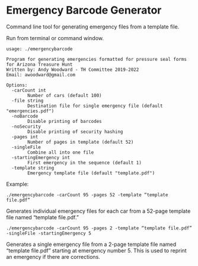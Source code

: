 # Emergency Barcode Generator
Command line tool for generating emergency files from a template file. 

Run from terminal or command window. 

```
usage: ./emergencybarcode

Program for generating emergencies formatted for pressure seal forms 
for Arizona Treasure Hunt
Written by: Andy Woodward - TH Committee 2019-2022
Email: awoodward@gmail.com

Options:
  -carCount int
    	Number of cars (default 100)
  -file string
    	Destination file for single emergency file (default "emergencies.pdf")
  -noBarcode
    	Disable printing of barcodes
  -noSecurity
    	Disable printing of security hashing
  -pages int
    	Number of pages in template (default 52)
  -singleFile
    	Combine all into one file
  -startingEmergency int
    	First emergency in the sequence (default 1)
  -template string
    	Emergency template file (default "template.pdf")
```



Example:

```
./emergencybarcode -carCount 95 -pages 52 -template “template file.pdf”
```

Generates individual emergency files for each car from a 52-page template file named “template file.pdf.”

```
./emergencybarcode -carCount 95 -pages 2 -template “template file.pdf” -singleFile -startingEmergency 5
```

Generates a single emergency file from a 2-page template file named “template file.pdf” starting at emergency number 5. This is used to reprint an emergency if there are corrections. 
